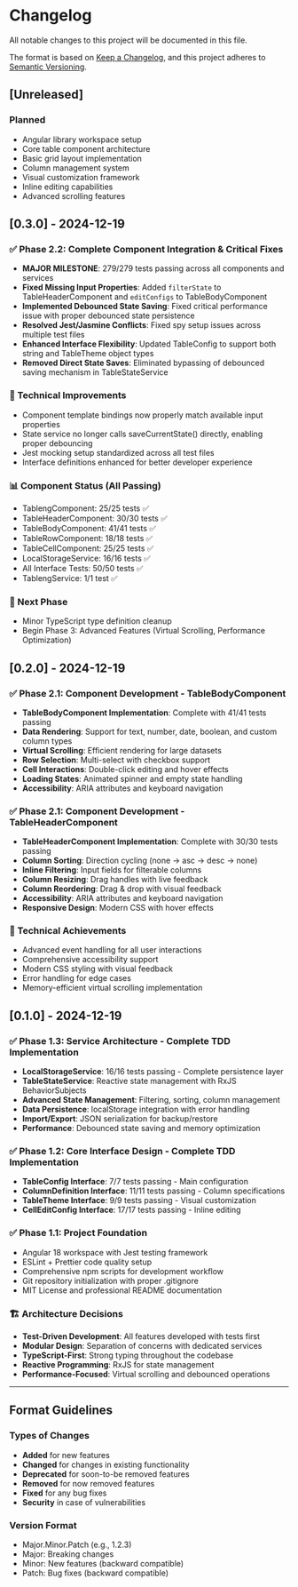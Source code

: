 # Changelog

All notable changes to this project will be documented in this file.

The format is based on [Keep a Changelog](https://keepachangelog.com/en/1.0.0/),
and this project adheres to [Semantic Versioning](https://semver.org/spec/v2.0.0.html).

## [Unreleased]

### Planned
- Angular library workspace setup
- Core table component architecture
- Basic grid layout implementation
- Column management system
- Visual customization framework
- Inline editing capabilities
- Advanced scrolling features

## [0.3.0] - 2024-12-19

### ✅ Phase 2.2: Complete Component Integration & Critical Fixes
- **MAJOR MILESTONE**: 279/279 tests passing across all components and services
- **Fixed Missing Input Properties**: Added `filterState` to TableHeaderComponent and `editConfigs` to TableBodyComponent
- **Implemented Debounced State Saving**: Fixed critical performance issue with proper debounced state persistence
- **Resolved Jest/Jasmine Conflicts**: Fixed spy setup issues across multiple test files
- **Enhanced Interface Flexibility**: Updated TableConfig to support both string and TableTheme object types
- **Removed Direct State Saves**: Eliminated bypassing of debounced saving mechanism in TableStateService

### 🔧 Technical Improvements
- Component template bindings now properly match available input properties
- State service no longer calls saveCurrentState() directly, enabling proper debouncing
- Jest mocking setup standardized across all test files
- Interface definitions enhanced for better developer experience

### 📊 Component Status (All Passing)
- TablengComponent: 25/25 tests ✅
- TableHeaderComponent: 30/30 tests ✅  
- TableBodyComponent: 41/41 tests ✅
- TableRowComponent: 18/18 tests ✅
- TableCellComponent: 25/25 tests ✅
- LocalStorageService: 16/16 tests ✅
- All Interface Tests: 50/50 tests ✅
- TablengService: 1/1 test ✅

### 🎯 Next Phase
- Minor TypeScript type definition cleanup
- Begin Phase 3: Advanced Features (Virtual Scrolling, Performance Optimization)

## [0.2.0] - 2024-12-19

### ✅ Phase 2.1: Component Development - TableBodyComponent
- **TableBodyComponent Implementation**: Complete with 41/41 tests passing
- **Data Rendering**: Support for text, number, date, boolean, and custom column types
- **Virtual Scrolling**: Efficient rendering for large datasets
- **Row Selection**: Multi-select with checkbox support
- **Cell Interactions**: Double-click editing and hover effects
- **Loading States**: Animated spinner and empty state handling
- **Accessibility**: ARIA attributes and keyboard navigation

### ✅ Phase 2.1: Component Development - TableHeaderComponent  
- **TableHeaderComponent Implementation**: Complete with 30/30 tests passing
- **Column Sorting**: Direction cycling (none → asc → desc → none)
- **Inline Filtering**: Input fields for filterable columns
- **Column Resizing**: Drag handles with live feedback
- **Column Reordering**: Drag & drop with visual feedback
- **Accessibility**: ARIA attributes and keyboard navigation
- **Responsive Design**: Modern CSS with hover effects

### 🔧 Technical Achievements
- Advanced event handling for all user interactions
- Comprehensive accessibility support
- Modern CSS styling with visual feedback
- Error handling for edge cases
- Memory-efficient virtual scrolling implementation

## [0.1.0] - 2024-12-19

### ✅ Phase 1.3: Service Architecture - Complete TDD Implementation
- **LocalStorageService**: 16/16 tests passing - Complete persistence layer
- **TableStateService**: Reactive state management with RxJS BehaviorSubjects
- **Advanced State Management**: Filtering, sorting, column management
- **Data Persistence**: localStorage integration with error handling
- **Import/Export**: JSON serialization for backup/restore
- **Performance**: Debounced state saving and memory optimization

### ✅ Phase 1.2: Core Interface Design - Complete TDD Implementation  
- **TableConfig Interface**: 7/7 tests passing - Main configuration
- **ColumnDefinition Interface**: 11/11 tests passing - Column specifications
- **TableTheme Interface**: 9/9 tests passing - Visual customization
- **CellEditConfig Interface**: 17/17 tests passing - Inline editing

### ✅ Phase 1.1: Project Foundation
- Angular 18 workspace with Jest testing framework
- ESLint + Prettier code quality setup
- Comprehensive npm scripts for development workflow
- Git repository initialization with proper .gitignore
- MIT License and professional README documentation

### 🏗️ Architecture Decisions
- **Test-Driven Development**: All features developed with tests first
- **Modular Design**: Separation of concerns with dedicated services
- **TypeScript-First**: Strong typing throughout the codebase
- **Reactive Programming**: RxJS for state management
- **Performance-Focused**: Virtual scrolling and debounced operations

---

## Format Guidelines

### Types of Changes
- **Added** for new features
- **Changed** for changes in existing functionality
- **Deprecated** for soon-to-be removed features
- **Removed** for now removed features
- **Fixed** for any bug fixes
- **Security** in case of vulnerabilities

### Version Format
- Major.Minor.Patch (e.g., 1.2.3)
- Major: Breaking changes
- Minor: New features (backward compatible)
- Patch: Bug fixes (backward compatible) 